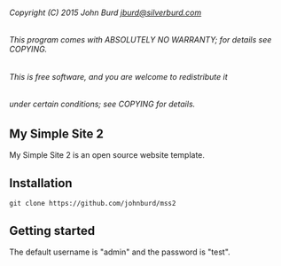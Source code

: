 ###### Copyright (C) 2015 John Burd jburd@silverburd.com
###### This program comes with ABSOLUTELY NO WARRANTY; for details see COPYING.
###### This is free software, and you are welcome to redistribute it
###### under certain conditions; see COPYING for details.

## My Simple Site 2
My Simple Site 2 is an open source website template.

## Installation
```
git clone https://github.com/johnburd/mss2
```
## Getting started
The default username is "admin" and the password is "test".
